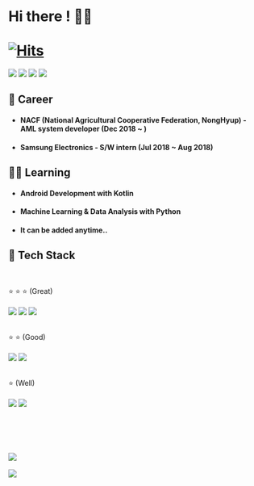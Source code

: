 # Hi there ! 🙋‍♂️ &nbsp;&nbsp;&nbsp;&nbsp;&nbsp;&nbsp;&nbsp;&nbsp;&nbsp;&nbsp;&nbsp;&nbsp;&nbsp;&nbsp;&nbsp;&nbsp;&nbsp;&nbsp;&nbsp;&nbsp;&nbsp;&nbsp;&nbsp;&nbsp;&nbsp;&nbsp;&nbsp;&nbsp;&nbsp;&nbsp;&nbsp;&nbsp;&nbsp;&nbsp;&nbsp;&nbsp;&nbsp;&nbsp;&nbsp;&nbsp;&nbsp;&nbsp;&nbsp;&nbsp;&nbsp;&nbsp;&nbsp;&nbsp;&nbsp;&nbsp;&nbsp;&nbsp;&nbsp;&nbsp;&nbsp;&nbsp;&nbsp;&nbsp;&nbsp;&nbsp;&nbsp;&nbsp;&nbsp;&nbsp;&nbsp;&nbsp;&nbsp;&nbsp;&nbsp;&nbsp;&nbsp;&nbsp;&nbsp;&nbsp;           [![Hits](https://hits.seeyoufarm.com/api/count/incr/badge.svg?url=https%3A%2F%2Fgithub.com%2FChoiMW%2Fhit-counter&count_bg=%2379C83D&title_bg=%23555555&icon=&icon_color=%23E7E7E7&title=hits&edge_flat=false)](https://github.com/ChoiMW)


<a href="https://github.com/ChoiMW" target="_blank"><img src="https://img.shields.io/badge/github-181717?style=for-the-badge&logo=github&logoColor=white"/></a>
<a href="https://www.notion.so/Minwook-Choi-d828d8d9f6284fd387d9eb45833ccac0" target="_blank"><img src="https://img.shields.io/badge/notion-000000?style=for-the-badge&logo=notion&logoColor=white"/></a>
<a href="https://dacon.io/myprofile/427209/home" target="_blank"><img src="https://img.shields.io/badge/-DACON-004B93?style=for-the-badge"/></a>
<a href="https://www.instagram.com/mi_nuk_" target="_blank"><img src="https://img.shields.io/badge/Instagram-E4405F?style=for-the-badge&logo=Instagram&logoColor=white"/></a>



## 🍳 Career 
- #### NACF (National Agricultural Cooperative Federation, NongHyup) - AML system developer (Dec 2018 ~ )
- #### Samsung Electronics - S/W intern (Jul 2018 ~ Aug 2018)


## 👨‍🍳 Learning 
 - #### Android Development with Kotlin
 - #### Machine Learning & Data Analysis with Python
 - #### It can be added anytime..

## 🥄 Tech Stack
<br>

⭐ ⭐ ⭐ (Great)
<br><br>
<img src="https://img.shields.io/badge/C++-00599C?style=flat-square&logo=c%2B%2B&logoColor=white"/> 
<img src="https://img.shields.io/badge/Oracle-F80000?style=flat-square&logo=Oracle&logoColor=white"/>
<img src="https://img.shields.io/badge/linux-FCC624?style=flat-square&logo=linux&logoColor=black"/> 
<br><br>
 
⭐ ⭐ (Good)
<br><br>
<img src="https://img.shields.io/badge/Python-3673a5?style=flat-square&logo=python&logoColor=white"/>
<img src="https://img.shields.io/badge/Android-3DDC84?style=flat-square&logo=Android&logoColor=white"/> 
<br><br>

⭐ (Well)
<br><br>
<img src="https://img.shields.io/badge/Java-007396?style=flat-square&logo=java&logoColor=white"/>
<img src="https://img.shields.io/badge/Kotlin-7F52FF?style=flat-square&logo=Kotlin&logoColor=white"/>
<br>
##  &nbsp;
<br>
<a href="https://github.com/ChoiMW">
  <img align="center" src="https://github-readme-stats.vercel.app/api?username=ChoiMW&show_icons=true&theme=vue-dark" />
</a>
<br><br>
<a href="https://github.com/ChoiMW">
  <img align="center" src="https://github-readme-stats.vercel.app/api/top-langs/?username=ChoiMW" />
</a>


<br><br>
